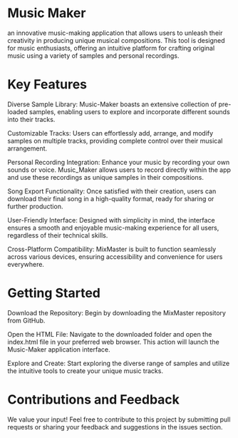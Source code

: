 # Music Maker

an innovative music-making application that allows users to unleash their creativity in producing unique musical compositions. This tool is designed for music enthusiasts, offering an intuitive platform for crafting original music using a variety of samples and personal recordings.

# Key Features

Diverse Sample Library: Music-Maker boasts an extensive collection of pre-loaded samples, enabling users to explore and incorporate different sounds into their tracks.

Customizable Tracks: Users can effortlessly add, arrange, and modify samples on multiple tracks, providing complete control over their musical arrangement.

Personal Recording Integration: Enhance your music by recording your own sounds or voice. Music_Maker allows users to record directly within the app and use these recordings as unique samples in their compositions.

Song Export Functionality: Once satisfied with their creation, users can download their final song in a high-quality format, ready for sharing or further production.

User-Friendly Interface: Designed with simplicity in mind, the interface ensures a smooth and enjoyable music-making experience for all users, regardless of their technical skills.

Cross-Platform Compatibility: MixMaster is built to function seamlessly across various devices, ensuring accessibility and convenience for users everywhere.

# Getting Started

Download the Repository: Begin by downloading the MixMaster repository from GitHub.

Open the HTML File: Navigate to the downloaded folder and open the index.html file in your preferred web browser. This action will launch the Music-Maker application interface.

Explore and Create: Start exploring the diverse range of samples and utilize the intuitive tools to create your unique music tracks.

# Contributions and Feedback

We value your input! Feel free to contribute to this project by submitting pull requests or sharing your feedback and suggestions in the issues section.




